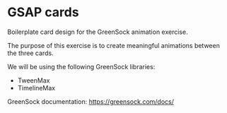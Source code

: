 # GSAP cards
Boilerplate card design for the GreenSock animation exercise.

The purpose of this exercise is to create meaningful animations between the three cards.

We will be using the following GreenSock libraries:
- TweenMax
- TimelineMax

GreenSock documentation:
https://greensock.com/docs/
